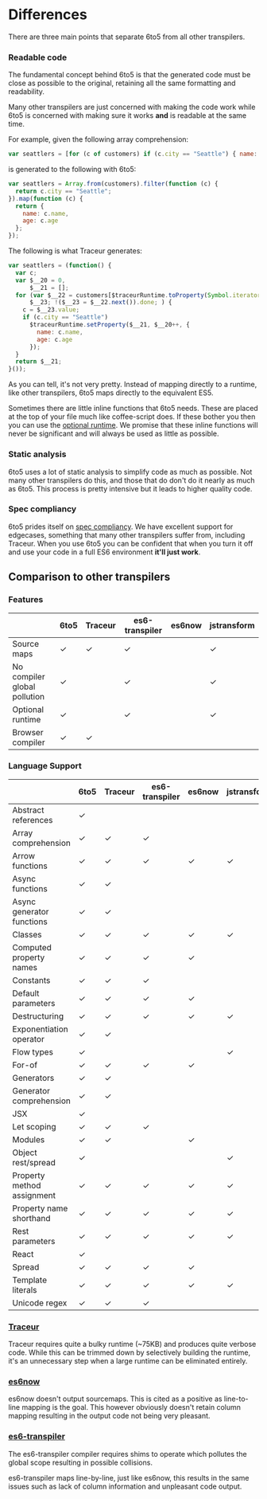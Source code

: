 # Differences

There are three main points that separate 6to5 from all other transpilers.

### Readable code

The fundamental concept behind 6to5 is that the generated code must be close as
possible to the original, retaining all the same formatting and readability.

Many other transpilers are just concerned with making the code work while 6to5
is concerned with making sure it works **and** is readable at the same time.

For example, given the following array comprehension:

```javascript
var seattlers = [for (c of customers) if (c.city == "Seattle") { name: c.name, age: c.age }];
```

is generated to the following with 6to5:

```javascript
var seattlers = Array.from(customers).filter(function (c) {
  return c.city == "Seattle";
}).map(function (c) {
  return {
    name: c.name,
    age: c.age
  };
});
```

The following is what Traceur generates:

```javascript
var seattlers = (function() {
  var c;
  var $__20 = 0,
      $__21 = [];
  for (var $__22 = customers[$traceurRuntime.toProperty(Symbol.iterator)](),
      $__23; !($__23 = $__22.next()).done; ) {
    c = $__23.value;
    if (c.city == "Seattle")
      $traceurRuntime.setProperty($__21, $__20++, {
        name: c.name,
        age: c.age
      });
  }
  return $__21;
}());
```

As you can tell, it's not very pretty. Instead of mapping directly to a
runtime, like other transpilers, 6to5 maps directly to the equivalent ES5.

Sometimes there are little inline functions that 6to5 needs. These are
placed at the top of your file much like coffee-script does. If these
bother you then you can use the [optional runtime](optional-runtime.md).
We promise that these inline functions will never be significant and will
always be used as little as possible.

### Static analysis

6to5 uses a lot of static analysis to simplify code as much as possible.
Not many other transpilers do this, and those that do don't do it nearly
as much as 6to5. This process is pretty intensive but it leads to higher
quality code.

### Spec compliancy

6to5 prides itself on
[spec compliancy](https://kangax.github.io/compat-table/es6/). We have
excellent support for edgecases, something that many other transpilers
suffer from, including Traceur. When you use 6to5 you can be confident
that when you turn it off and use your code in a full ES6 environment
**it'll just work**.

## Comparison to other transpilers

### Features

|                              | 6to5 | Traceur | es6-transpiler | es6now | jstransform |
| ---------------------------- | ---- | ------- | -------------- | ------ | ----------- |
| Source maps                  | ✓    | ✓       | ✓              |        | ✓           |
| No compiler global pollution | ✓    |         | ✓              |        | ✓           |
| Optional runtime             | ✓    |         | ✓              |        | ✓           |
| Browser compiler             | ✓    | ✓       |                |        |             |

### Language Support

|                              | 6to5 | Traceur | es6-transpiler | es6now | jstransform |
| ---------------------------- | ---- | ------- | -------------- | ------ | ----------- |
| Abstract references          | ✓    |         |                |        |             |
| Array comprehension          | ✓    | ✓       | ✓              |        |             |
| Arrow functions              | ✓    | ✓       | ✓              | ✓      | ✓           |
| Async functions              | ✓    | ✓       |                |        |             |
| Async generator functions    | ✓    | ✓       |                |        |             |
| Classes                      | ✓    | ✓       | ✓              | ✓      | ✓           |
| Computed property names      | ✓    | ✓       | ✓              | ✓      |             |
| Constants                    | ✓    | ✓       | ✓              |        |             |
| Default parameters           | ✓    | ✓       | ✓              | ✓      |             |
| Destructuring                | ✓    | ✓       | ✓              | ✓      | ✓           |
| Exponentiation operator      | ✓    | ✓       |                |        |             |
| Flow types                   | ✓    |         |                |        | ✓           |
| For-of                       | ✓    | ✓       | ✓              | ✓      |             |
| Generators                   | ✓    | ✓       |                |        |             |
| Generator comprehension      | ✓    | ✓       |                |        |             |
| JSX                          | ✓    |         |                |        |             |
| Let scoping                  | ✓    | ✓       | ✓              |        |             |
| Modules                      | ✓    | ✓       |                | ✓      |             |
| Object rest/spread           | ✓    |         |                |        | ✓           |
| Property method assignment   | ✓    | ✓       | ✓              | ✓      | ✓           |
| Property name shorthand      | ✓    | ✓       | ✓              | ✓      | ✓           |
| Rest parameters              | ✓    | ✓       | ✓              | ✓      | ✓           |
| React                        | ✓    |         |                |        |             |
| Spread                       | ✓    | ✓       | ✓              | ✓      |             |
| Template literals            | ✓    | ✓       | ✓              | ✓      | ✓           |
| Unicode regex                | ✓    | ✓       | ✓              |        |             |

### [Traceur](https://github.com/google/traceur-compiler)

Traceur requires quite a bulky runtime (~75KB) and produces quite verbose code.
While this can be trimmed down by selectively building the runtime, it's an
unnecessary step when a large runtime can be eliminated entirely.

### [es6now](https://github.com/zenparsing/es6now)

es6now doesn't output sourcemaps. This is cited as a positive as line-to-line
mapping is the goal. This however obviously doesn't retain column mapping
resulting in the output code not being very pleasant.

### [es6-transpiler](https://github.com/termi/es6-transpiler)

The es6-transpiler compiler requires shims to operate which pollutes the global
scope resulting in possible collisions.

es6-transpiler maps line-by-line, just like es6now, this results in the same
issues such as lack of column information and unpleasant code output.
